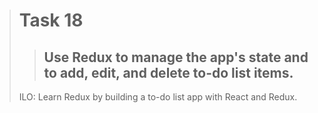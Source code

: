> # Task 18
> > ## Use Redux to manage the app's state and to add, edit, and delete to-do list items.
 > ILO: Learn Redux by building a to-do list app with React and Redux.